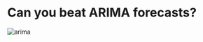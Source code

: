 # Can you beat ARIMA forecasts?

![arima](https://github.com/user-attachments/assets/ad1ae7de-cb13-4a7f-bc0e-d2c2928ee43a)
